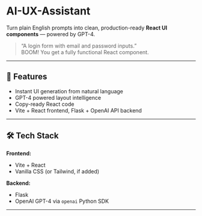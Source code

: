 # AI-UX-Assistant

Turn plain English prompts into clean, production-ready **React UI components** — powered by GPT-4.

>  “A login form with email and password inputs.”  
>  BOOM! You get a fully functional React component.

---

## 🚀 Features

-  Instant UI generation from natural language
-  GPT-4 powered layout intelligence
-  Copy-ready React code
-  Vite + React frontend, Flask + OpenAI API backend

---

## 🛠 Tech Stack

**Frontend:**
- Vite + React
- Vanilla CSS (or Tailwind, if added)

**Backend:**
- Flask
- OpenAI GPT-4 via `openai` Python SDK

---

